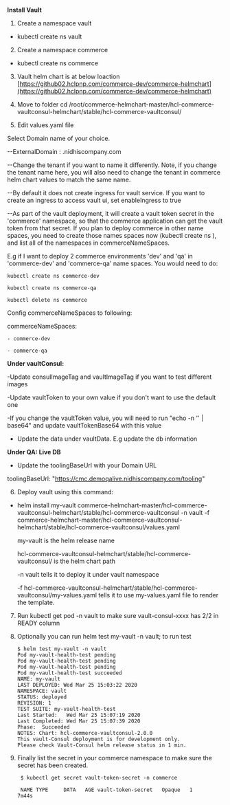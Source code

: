 **Install Vault**

1. Create a namespace vault
  - kubectl create ns vault
  
2. Create a namespace commerce
  - kubectl create ns commerce
3. Vault helm chart is at below loaction
   [https://github02.hclpnp.com/commerce-dev/commerce-helmchart](https://github02.hclpnp.com/commerce-dev/commerce-helmchart)
   
4. Move to folder 
    cd /root/commerce-helmchart-master/hcl-commerce-vaultconsul-helmchart/stable/hcl-commerce-vaultconsul/

5. Edit values.yaml file

Select Domain name of your choice.
   
   --ExternalDomain : .nidhiscompany.com

  --Change the tenant if you want to name it differently. Note, if you change the tenant name here, you will also need to change the  tenant in commerce helm chart values to match the same name. 

  --By default it does not create ingress for vault service. If you want to create an ingress to access vault ui,
    set enableIngress to true 
  
  --As part of the vault deployment, it will create a vault token secret in the 'commerce' namespace, so that the commerce application can get the vault token from that secret. If you plan to deploy commerce in other name spaces, you need to create those names spaces now (kubectl create ns <namespace>), and list all of the namespaces in commerceNameSpaces.
  
  E.g if I want to deploy 2 commerce environments 'dev' and 'qa' in 'commerce-dev' and 'commerce-qa' name spaces. You would need to do: 

    kubectl create ns commerce-dev 

    kubectl create ns commerce-qa 

    kubectl delete ns commerce  

Config commerceNameSpaces to following: 

commerceNameSpaces:  

    - commerce-dev 

    - commerce-qa 
    
**Under vaultConsul:** 

  -Update  consulImageTag and vaultImageTag if you want to test different images 

  -Update vaultToken to your own value if you don't want to use the default one 

  -If you change the vaultToken value, you will need to run "echo -n '<token>' | base64" and update vaultTokenBase64 with this value 

  - Update the data under vaultData. E.g update the db information
  
  **Under QA: 
          Live DB**
   - Update the toolingBaseUrl with your Domain URL
   
   toolingBaseUrl: "https://cmc.demoqalive.nidhiscompany.com/tooling"
   
6. Deploy vault using this command:

- helm install my-vault commerce-helmchart-master/hcl-commerce-vaultconsul-helmchart/stable/hcl-commerce-vaultconsul -n vault -f commerce-helmchart-master/hcl-commerce-vaultconsul-helmchart/stable/hcl-commerce-vaultconsul/values.yaml

  my-vault is the helm release name 
  
  hcl-commerce-vaultconsul-helmchart/stable/hcl-commerce-vaultconsul/ is the helm chart path 
  
  -n vault tells it to deploy it under vault namespace 
  
  -f hcl-commerce-vaultconsul-helmchart/stable/hcl-commerce-vaultconsul/my-values.yaml tells it to use my-values.yaml file to render the template.
  
  
7. Run kubectl get pod -n vault  to make sure vault-consul-xxxx has 2/2 in READY column

8. Optionally you can run helm test my-vault -n vault; to run test
 
       $ helm test my-vault -n vault 
       Pod my-vault-health-test pending 
       Pod my-vault-health-test pending 
       Pod my-vault-health-test pending 
       Pod my-vault-health-test succeeded 
       NAME: my-vault
       LAST DEPLOYED: Wed Mar 25 15:03:22 2020 
       NAMESPACE: vault 
       STATUS: deployed 
       REVISION: 1 
       TEST SUITE: my-vault-health-test 
       Last Started:   Wed Mar 25 15:07:19 2020 
       Last Completed: Wed Mar 25 15:07:39 2020 
       Phase:  Succeeded 
       NOTES: Chart: hcl-commerce-vaultconsul-2.0.0   
       This vault-Consul deployment is for development only.   
       Please check Vault-Consul helm release status in 1 min.

9. Finally list the secret in your commerce namespace to make sure the secret has been created.

        $ kubectl get secret vault-token-secret -n commerce 
  
        NAME TYPE     DATA   AGE vault-token-secret   Opaque   1      7m44s
